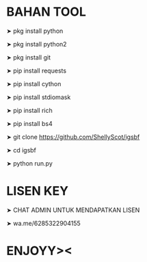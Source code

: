 # BAHAN TOOL

➤ pkg install python

➤ pkg install python2

➤ pkg install git

➤ pip install requests

➤ pip install cython

➤ pip install stdiomask

➤ pip install rich

➤ pip install bs4

➤ git clone https://github.com/ShellyScot/igsbf

➤ cd igsbf

➤ python run.py

# LISEN KEY 

➤ CHAT ADMIN UNTUK MENDAPATKAN LISEN

➤ wa.me/6285322904155

# ENJOYY><

